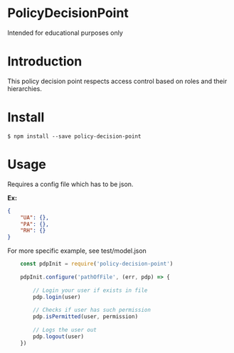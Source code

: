 # PolicyDecisionPoint
Intended for educational purposes only

# Introduction

This policy decision point respects access control 
based on roles and their hierarchies.

# Install
```
$ npm install --save policy-decision-point
```

# Usage
Requires a config file which has to be json.

**Ex:**
```json
{
    "UA": {},
    "PA": {},
    "RH": {}
}
```

For more specific example, see test/model.json

```js
    const pdpInit = require('policy-decision-point')
    
    pdpInit.configure('pathOfFile', (err, pdp) => {
                
        // Login your user if exists in file
        pdp.login(user)
        
        // Checks if user has such permission
        pdp.isPermitted(user, permission)
        
        // Logs the user out
        pdp.logout(user)
    })
```



